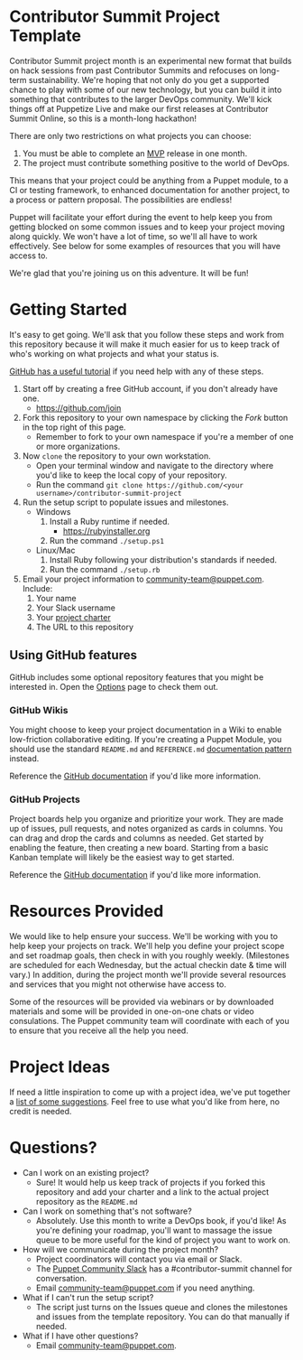 # Contributor Summit Project Template

Contributor Summit project month is an experimental new format that builds on hack
sessions from past Contributor Summits and refocuses on long-term sustainability.
We're hoping that not only do you get a supported chance to play with some of our
new technology, but you can build it into something that contributes to the larger
DevOps community. We'll kick things off at Puppetize Live and make our first
releases at Contributor Summit Online, so this is a month-long hackathon!

There are only two restrictions on what projects you can choose:

1. You must be able to complete an [MVP](https://en.wikipedia.org/wiki/Minimum_viable_product) release in one month.
1. The project must contribute something positive to the world of DevOps.

This means that your project could be anything from a Puppet module, to a CI or
testing framework, to enhanced documentation for another project, to a process or
pattern proposal. The possibilities are endless!

Puppet will facilitate your effort during the event to help keep you from getting
blocked on some common issues and to keep your project moving along quickly. We
won't have a lot of time, so we'll all have to work effectively. See below for some
examples of resources that you will have access to.

We're glad that you're joining us on this adventure. It will be fun!

# Getting Started
It's easy to get going. We'll ask that you follow these steps and work from this
repository because it will make it much easier for us to keep track of who's working
on what projects and what your status is.

[GitHub has a useful tutorial](https://help.github.com/articles/fork-a-repo/) if you
need help with any of these steps.

1. Start off by creating a free GitHub account, if you don't already have one.
    * https://github.com/join
1. Fork this repository to your own namespace by clicking the *Fork* button in
   the top right of this page.
    * Remember to fork to your own namespace if you're a member of one or more organizations.
1. Now `clone` the repository to your own workstation.
    * Open your terminal window and navigate to the directory where you'd like to keep
      the local copy of your repository.
    * Run the command `git clone https://github.com/<your username>/contributor-summit-project`
1. Run the setup script to populate issues and milestones.
    * Windows
      1. Install a Ruby runtime if needed.
          * https://rubyinstaller.org
      1. Run the command `./setup.ps1`
    * Linux/Mac
      1. Install Ruby following your distribution's standards if needed.
      1. Run the command `./setup.rb`
 1. Email your project information to community-team@puppet.com. Include:
      1. Your name
      1. Your Slack username
      1. Your [project charter](../../issues/1)
      1. The URL to this repository

## Using GitHub features
GitHub includes some optional repository features that you might be interested in.
Open the [Options](../../settings) page to check them out.

### GitHub Wikis
You might choose to keep your project documentation in a Wiki to enable low-friction
collaborative editing. If you're creating a Puppet Module, you should use the
standard `README.md` and `REFERENCE.md` [documentation pattern](https://puppet.com/docs/puppet/latest/modules_documentation.html) instead.

Reference the [GitHub documentation](https://help.github.com/articles/about-github-wikis)
if you'd like more information.

### GitHub Projects
Project boards help you organize and prioritize your work. They are made up of issues,
pull requests, and notes organized as cards in columns. You can drag and drop the
cards and columns as needed. Get started by enabling the feature, then creating a new
board. Starting from a basic Kanban template will likely be the easiest way to get started.

Reference the [GitHub documentation](https://help.github.com/articles/about-project-boards)
if you'd like more information.

# Resources Provided
We would like to help ensure your success. We'll be working with you to help keep your
projects on track. We'll help you define your project scope and set roadmap goals, then
check in with you roughly weekly. (Milestones are scheduled for each Wednesday, but the
actual checkin date & time will vary.) In addition, during the project month we'll provide
several resources and services that you might not otherwise have access to.

Some of the resources will be provided via webinars or by downloaded materials and some
will be provided in one-on-one chats or video consulations. The Puppet community team
will coordinate with each of you to ensure that you receive all the help you need.

<insert resource list>

# Project Ideas
If need a little inspiration to come up with a project idea, we've put together a 
[list of some suggestions](../../PROJECTS.md). Feel free to use what you'd like from here,
no credit is needed.

# Questions?

* Can I work on an existing project?
   * Sure! It would help us keep track of projects if you forked this repository and
     add your charter and a link to the actual project repository as the `README.md`
* Can I work on something that's not software?
   * Absolutely. Use this month to write a DevOps book, if you'd like! As you're defining
     your roadmap, you'll want to massage the issue queue to be more useful for the kind
     of project you want to work on.
* How will we communicate during the project month?
   * Project coordinators will contact you via email or Slack.
   * The [Puppet Community Slack](http://slack.puppet.com) has a #contributor-summit channel for conversation.
   * Email community-team@puppet.com if you need anything.
* What if I can't run the setup script?
   * The script just turns on the Issues queue and clones the milestones and issues from
     the template repository. You can do that manually if needed.
* What if I have other questions?
   * Email community-team@puppet.com.

